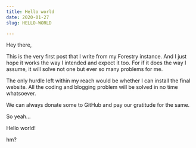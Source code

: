 ```yaml
---
title: Hello world
date: 2020-01-27
slug: HELLO-WORLD

---
```

Hey there,

This is the very first post that I write from my Forestry instance. And I just hope it works the way I intended and expect it too. For if it does the way I assume, it will solve not one but ever so many problems for me.

The only hurdle left within my reach would be whether I can install the final website. All the coding and blogging problem will be solved in no time whatsoever.

We can always donate some to GitHub and pay our gratitude for the same.

So yeah...

Hello world!

hm?